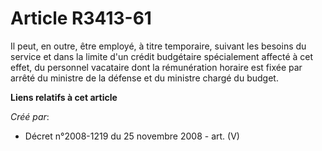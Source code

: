 # Article R3413-61

Il peut, en outre, être employé, à titre temporaire, suivant les besoins du service et dans la limite d'un crédit budgétaire
spécialement affecté à cet effet, du personnel vacataire dont la rémunération horaire est fixée par arrêté du ministre de la
défense et du ministre chargé du budget.

**Liens relatifs à cet article**

_Créé par_:

  - Décret n°2008-1219 du 25 novembre 2008 - art. (V)
